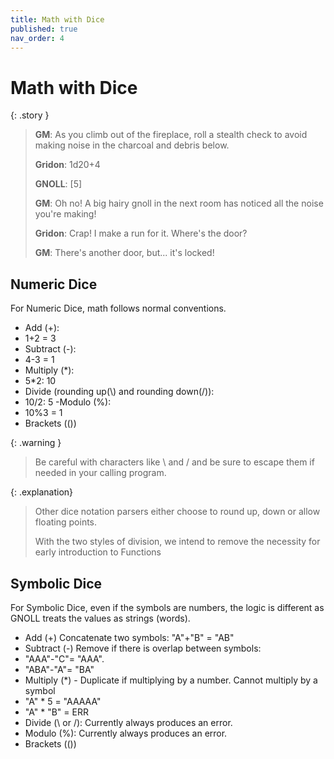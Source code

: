 ```yaml
---
title: Math with Dice
published: true
nav_order: 4
---
```


# Math with Dice

{: .story }   
>**GM**: As you climb out of the fireplace, roll a stealth check to avoid making noise in the charcoal and debris below.
>
>**Gridon**: 1d20+4
>
>**GNOLL**: [5]
>
>**GM**: Oh no! A big hairy gnoll in the next room has noticed all the noise you're making!
>
>**Gridon**: Crap! I make a run for it. Where's the door?
>
>**GM**: There's another door, but... it's locked!

## Numeric Dice
For Numeric Dice, math follows normal conventions.
- Add (+): 
 - 1+2 = 3
- Subtract (-): 
 - 4-3 = 1
- Multiply (*): 
 - 5*2: 10
- Divide (rounding up(\\) and rounding down(/)): 
 - 10/2: 5
-Modulo (%): 
 - 10%3 = 1
- Brackets (())

{: .warning }
> Be careful with characters like \ and / and be sure to escape them if needed in your calling program.


{: .explanation}
> Other dice notation parsers either choose to round up, down or allow floating points.
> 
> With the two styles of division, we intend to remove the necessity for early introduction to Functions 

## Symbolic Dice
For Symbolic Dice, even if the symbols are numbers, the logic is different as GNOLL treats the values as strings (words).

- Add (+) Concatenate two symbols: "A"+"B" = "AB"
- Subtract (-) Remove if there is overlap between symbols: 
 - "AAA"-"C"= "AAA".  
 - "ABA"-"A"= "BA"
- Multiply (*) - Duplicate if multiplying by a number. Cannot multiply by a symbol
 - "A" * 5 = "AAAAA"
 - "A" * "B" = ERR
- Divide (\\ or /): Currently always produces an error.
- Modulo (%): Currently always produces an error.
- Brackets (())
